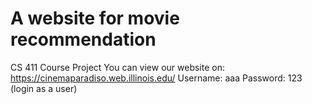 # A website for movie recommendation
CS 411 Course Project
You can view our website on:
https://cinemaparadiso.web.illinois.edu/
Username: aaa    Password: 123    (login as a user)
